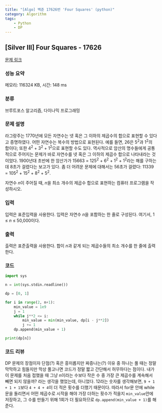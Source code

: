 ```yaml
---
title: "[Algo] 백준 17626번 'Four Squares' (python)"
category: Algorithm
tags:
    - Python
    - DP
---
```


## [Silver III] Four Squares - 17626 

[문제 링크](https://www.acmicpc.net/problem/17626) 

### 성능 요약

메모리: 116324 KB, 시간: 148 ms

### 분류

브루트포스 알고리즘, 다이나믹 프로그래밍

### 문제 설명

<p>라그랑주는 1770년에 모든 자연수는 넷 혹은 그 이하의 제곱수의 합으로 표현할 수 있다고 증명하였다. 어떤 자연수는 복수의 방법으로 표현된다. 예를 들면, 26은 5<sup>2</sup>과 1<sup>2</sup>의 합이다; 또한 4<sup>2</sup> + 3<sup>2</sup> + 1<sup>2</sup>으로 표현할 수도 있다. 역사적으로 암산의 명수들에게 공통적으로 주어지는 문제가 바로 자연수를 넷 혹은 그 이하의 제곱수 합으로 나타내라는 것이었다. 1900년대 초반에 한 암산가가 15663 = 125<sup>2</sup> + 6<sup>2</sup> + 1<sup>2</sup> + 1<sup>2</sup>라는 해를 구하는데 8초가 걸렸다는 보고가 있다. 좀 더 어려운 문제에 대해서는 56초가 걸렸다: 11339 = 105<sup>2</sup> + 15<sup>2</sup> + 8<sup>2</sup> + 5<sup>2</sup>.</p>

<p>자연수 <em>n</em>이 주어질 때, <em>n</em>을 최소 개수의 제곱수 합으로 표현하는 컴퓨터 프로그램을 작성하시오.</p>

### 입력 

 <p>입력은 표준입력을 사용한다. 입력은 자연수 <em>n</em>을 포함하는 한 줄로 구성된다. 여기서, 1 ≤ <em>n</em> ≤ 50,000이다.</p>

### 출력 

 <p>출력은 표준출력을 사용한다. 합이 <em>n</em>과 같게 되는 제곱수들의 최소 개수를 한 줄에 출력한다.</p>

### 코드
```python
import sys

n = int(sys.stdin.readline())

dp = [0, 1]

for i in range(2, n+1):
    min_value = 1e9
    j = 1
    while j**2 <= i:
        min_value = min(min_value, dp[i - j**2])
        j += 1
    dp.append(min_value + 1)

print(dp[n])
```

### 코드 리뷰
DP 문제의 장점이자 단점(?) 혹은 흥미롭지만 짜증나는(?) 이유 중 하나는 풀 때는 정말 막막하고 힘들지만 막상 풀고나면 코드가 정말 짧고 간단해서 허무하다는 점이다. 내가 이 문제를 처음 접했을 때 그냥 n이라는 수보다 작은 수 중 가장 큰 제곱수를 계속해서 빼면 되지 않을까? 라는 생각을 했었는데, 아니었다. 12라는 숫자를 생각해보면, `9 + 1 + 1 + 1`보다 `4 + 4 + 4`이 더 적은 횟수를 더했기 때문이다. 따라서 for문 안에 while문을 돌리면서 어떤 제곱수로 시작을 해야 가장 더하는 횟수가 적을지 `min_value`안에 저장하고, 그 수를 만들기 위해 1회가 더 필요하므로 `dp.append(min_value + 1)`를 해준다.